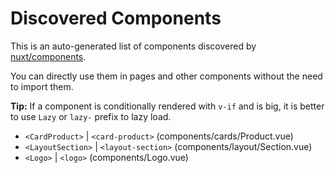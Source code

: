 # Discovered Components

This is an auto-generated list of components discovered by [nuxt/components](https://github.com/nuxt/components).

You can directly use them in pages and other components without the need to import them.

**Tip:** If a component is conditionally rendered with `v-if` and is big, it is better to use `Lazy` or `lazy-` prefix to lazy load.

- `<CardProduct>` | `<card-product>` (components/cards/Product.vue)
- `<LayoutSection>` | `<layout-section>` (components/layout/Section.vue)
- `<Logo>` | `<logo>` (components/Logo.vue)
